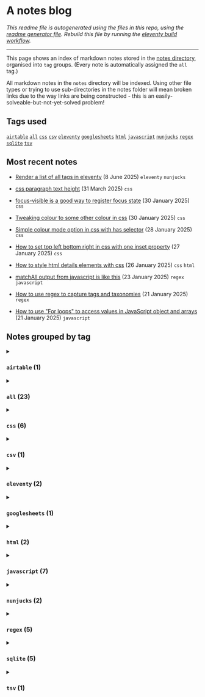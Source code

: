 # A notes blog

_This readme file is autogenerated using the files in this repo, using the [readme generator file](/base/create-readme.md). Rebuild this file by running the [eleventy build workflow](learn/actions/workflows/eleventy-build.yaml)._

---

This page shows an index of markdown notes stored in the [notes directory](/base/notes/), organised into `tag` groups. (Every note is automatically assigned the `all` tag.)

All markdown notes in the `notes` directory will be indexed. Using other file types or trying to use sub-directories in the notes folder will mean broken links due to the way links are being constructed - this is an easily-solveable-but-not-yet-solved problem!

## Tags used

[`airtable`](#airtable-1)&#8197;[`all`](#all-23)&#8197;[`css`](#css-6)&#8197;[`csv`](#csv-1)&#8197;[`eleventy`](#eleventy-2)&#8197;[`googlesheets`](#googlesheets-1)&#8197;[`html`](#html-2)&#8197;[`javascript`](#javascript-7)&#8197;[`nunjucks`](#nunjucks-2)&#8197;[`regex`](#regex-5)&#8197;[`sqlite`](#sqlite-5)&#8197;[`tsv`](#tsv-1)&#8197;

## Most recent notes



- [Render a list of all tags in eleventy](/base/notes/eleventy-iterate-tags.md) (8 June 2025) `eleventy` `nunjucks`



- [css paragraph text height](/base/notes/css-para-height.md) (31 March 2025) `css`



- [focus-visible is a good way to register focus state](/base/notes/focus-visible-for-focus.md) (30 January 2025) `css`



- [Tweaking colour to some other colour in css](/base/notes/css-tweak-colour.md) (30 January 2025) `css`



- [Simple colour mode option in css with has selector](/base/notes/simple-colour-mode-with-has-css.md) (28 January 2025) `css`



- [How to set top left bottom right in css with one inset property](/base/notes/inset-css-property.md) (27 January 2025) `css`



- [How to style html details elements with css](/base/notes/styling-details-element-css.md) (26 January 2025) `css` `html`



- [matchAll output from javascript is like this](/base/notes/matchall-array-output.md) (23 January 2025) `regex` `javascript`



- [How to use regex to capture tags and taxonomies](/base/notes/regex-get-tags-and-taxonomies.md) (21 January 2025) `regex`



- [How to use &quot;For loops&quot; to access values in JavaScript object and arrays](/base/notes/loops-javascript-objects-and-arrays.md) (21 January 2025) `javascript`





























## Notes grouped by tag

<details>
<summary>

### `airtable` (1)</summary>
- [Regex is implemented differently in different contexts](/base/notes/regex-different-implementations.md) (11 January 2025) `regex` `airtable`
---
</details>
<details>
<summary>

### `all` (23)</summary>
- [Render a list of all tags in eleventy](/base/notes/eleventy-iterate-tags.md) (8 June 2025) `eleventy` `nunjucks`
- [css paragraph text height](/base/notes/css-para-height.md) (31 March 2025) `css`
- [focus-visible is a good way to register focus state](/base/notes/focus-visible-for-focus.md) (30 January 2025) `css`
- [Tweaking colour to some other colour in css](/base/notes/css-tweak-colour.md) (30 January 2025) `css`
- [Simple colour mode option in css with has selector](/base/notes/simple-colour-mode-with-has-css.md) (28 January 2025) `css`
- [How to set top left bottom right in css with one inset property](/base/notes/inset-css-property.md) (27 January 2025) `css`
- [How to style html details elements with css](/base/notes/styling-details-element-css.md) (26 January 2025) `css` `html`
- [matchAll output from javascript is like this](/base/notes/matchall-array-output.md) (23 January 2025) `regex` `javascript`
- [How to use regex to capture tags and taxonomies](/base/notes/regex-get-tags-and-taxonomies.md) (21 January 2025) `regex`
- [How to use &quot;For loops&quot; to access values in JavaScript object and arrays](/base/notes/loops-javascript-objects-and-arrays.md) (21 January 2025) `javascript`
- [How to find all instances of match pattern in regex using JavaScript](/base/notes/find-all-match-regex.md) (20 January 2025) `regex` `javascript`
- [How to output a json file from a raw json object with eleventy](/base/notes/json-file-from-eleventy.md) (19 January 2025) `eleventy` `nunjucks` `javascript`
- [How to us regex to wrap text paragraphs in &lt;p&gt; tags](/base/notes/regex-wrap-para.md) (17 January 2025) `regex` `javascript`
- [JavaScript find in string method returns -1 if no match found](/base/notes/js-find-string-result.md) (15 January 2025) `javascript`
- [You can select a random row from an sqlite table but there are faster and slower ways to do it](/base/notes/select-random-row-sqlit.md) (14 January 2025) `sqlite`
- [Links with text fragments can link to specific text on a webpage](/base/notes/html-text-frags.md) (13 January 2025) `html` `javascript`
- [Regex is implemented differently in different contexts](/base/notes/regex-different-implementations.md) (11 January 2025) `regex` `airtable`
- [You can use a map function together with lambda function in Googlesheets to apply a formula to every cell in an array](/base/notes/googlesheets-lambda-function.md) (10 January 2025) `googlesheets`
- [csv files cannot contain line breaks in a field entry](/base/notes/csv-no-line-breaks-in-cell.md) (10 January 2025) `csv` `tsv`
- [You can&#39;t change column names in a table in SQLite unless you have version greater than 3.25.0](/base/notes/sqlite-rename-column-challenge.md) (9 January 2025) `sqlite`
- [You can&#39;t change the type of a column in sqlite, you have to create a new table with the column type you want and copy it across](/base/notes/sqlite-cant-change-column-type.md) (9 January 2025) `sqlite`
- [There is no date type in SQLite](/base/notes/sqlite-no-date-type.md) (8 January 2025) `sqlite`
- [SQLite is loosely typed ie pretty much any type of data can go in any column](/base/notes/sqlite-is-loosely-typed.md) (8 January 2025) `sqlite`
---
</details>
<details>
<summary>

### `css` (6)</summary>
- [css paragraph text height](/base/notes/css-para-height.md) (31 March 2025) `css`
- [focus-visible is a good way to register focus state](/base/notes/focus-visible-for-focus.md) (30 January 2025) `css`
- [Tweaking colour to some other colour in css](/base/notes/css-tweak-colour.md) (30 January 2025) `css`
- [Simple colour mode option in css with has selector](/base/notes/simple-colour-mode-with-has-css.md) (28 January 2025) `css`
- [How to set top left bottom right in css with one inset property](/base/notes/inset-css-property.md) (27 January 2025) `css`
- [How to style html details elements with css](/base/notes/styling-details-element-css.md) (26 January 2025) `css` `html`
---
</details>
<details>
<summary>

### `csv` (1)</summary>
- [csv files cannot contain line breaks in a field entry](/base/notes/csv-no-line-breaks-in-cell.md) (10 January 2025) `csv` `tsv`
---
</details>
<details>
<summary>

### `eleventy` (2)</summary>
- [Render a list of all tags in eleventy](/base/notes/eleventy-iterate-tags.md) (8 June 2025) `eleventy` `nunjucks`
- [How to output a json file from a raw json object with eleventy](/base/notes/json-file-from-eleventy.md) (19 January 2025) `eleventy` `nunjucks` `javascript`
---
</details>
<details>
<summary>

### `googlesheets` (1)</summary>
- [You can use a map function together with lambda function in Googlesheets to apply a formula to every cell in an array](/base/notes/googlesheets-lambda-function.md) (10 January 2025) `googlesheets`
---
</details>
<details>
<summary>

### `html` (2)</summary>
- [How to style html details elements with css](/base/notes/styling-details-element-css.md) (26 January 2025) `css` `html`
- [Links with text fragments can link to specific text on a webpage](/base/notes/html-text-frags.md) (13 January 2025) `html` `javascript`
---
</details>
<details>
<summary>

### `javascript` (7)</summary>
- [matchAll output from javascript is like this](/base/notes/matchall-array-output.md) (23 January 2025) `regex` `javascript`
- [How to use &quot;For loops&quot; to access values in JavaScript object and arrays](/base/notes/loops-javascript-objects-and-arrays.md) (21 January 2025) `javascript`
- [How to find all instances of match pattern in regex using JavaScript](/base/notes/find-all-match-regex.md) (20 January 2025) `regex` `javascript`
- [How to output a json file from a raw json object with eleventy](/base/notes/json-file-from-eleventy.md) (19 January 2025) `eleventy` `nunjucks` `javascript`
- [How to us regex to wrap text paragraphs in &lt;p&gt; tags](/base/notes/regex-wrap-para.md) (17 January 2025) `regex` `javascript`
- [JavaScript find in string method returns -1 if no match found](/base/notes/js-find-string-result.md) (15 January 2025) `javascript`
- [Links with text fragments can link to specific text on a webpage](/base/notes/html-text-frags.md) (13 January 2025) `html` `javascript`
---
</details>
<details>
<summary>

### `nunjucks` (2)</summary>
- [Render a list of all tags in eleventy](/base/notes/eleventy-iterate-tags.md) (8 June 2025) `eleventy` `nunjucks`
- [How to output a json file from a raw json object with eleventy](/base/notes/json-file-from-eleventy.md) (19 January 2025) `eleventy` `nunjucks` `javascript`
---
</details>
<details>
<summary>

### `regex` (5)</summary>
- [matchAll output from javascript is like this](/base/notes/matchall-array-output.md) (23 January 2025) `regex` `javascript`
- [How to use regex to capture tags and taxonomies](/base/notes/regex-get-tags-and-taxonomies.md) (21 January 2025) `regex`
- [How to find all instances of match pattern in regex using JavaScript](/base/notes/find-all-match-regex.md) (20 January 2025) `regex` `javascript`
- [How to us regex to wrap text paragraphs in &lt;p&gt; tags](/base/notes/regex-wrap-para.md) (17 January 2025) `regex` `javascript`
- [Regex is implemented differently in different contexts](/base/notes/regex-different-implementations.md) (11 January 2025) `regex` `airtable`
---
</details>
<details>
<summary>

### `sqlite` (5)</summary>
- [You can select a random row from an sqlite table but there are faster and slower ways to do it](/base/notes/select-random-row-sqlit.md) (14 January 2025) `sqlite`
- [You can&#39;t change column names in a table in SQLite unless you have version greater than 3.25.0](/base/notes/sqlite-rename-column-challenge.md) (9 January 2025) `sqlite`
- [You can&#39;t change the type of a column in sqlite, you have to create a new table with the column type you want and copy it across](/base/notes/sqlite-cant-change-column-type.md) (9 January 2025) `sqlite`
- [There is no date type in SQLite](/base/notes/sqlite-no-date-type.md) (8 January 2025) `sqlite`
- [SQLite is loosely typed ie pretty much any type of data can go in any column](/base/notes/sqlite-is-loosely-typed.md) (8 January 2025) `sqlite`
---
</details>
<details>
<summary>

### `tsv` (1)</summary>
- [csv files cannot contain line breaks in a field entry](/base/notes/csv-no-line-breaks-in-cell.md) (10 January 2025) `csv` `tsv`
---
</details>
